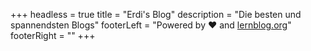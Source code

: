 +++
headless = true
title = "Erdi's Blog"
description = "Die besten und spannendsten Blogs"
footerLeft = "Powered by ❤️ and [lernblog.org](https://www.lernblog.org)"
footerRight = ""
+++

